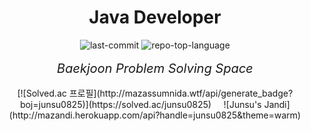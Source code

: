 # <div align="center">Java Developer</div>

<div align="center">
<div align="center">
<img src="https://img.shields.io/github/last-commit/jueunseuk/Algorithm-ps?style=flat&logo=git&logoColor=white&color=0080ff" alt="last-commit">
<img src="https://img.shields.io/github/languages/top/jueunseuk/Algorithm-ps?style=flat&color=0080ff" alt="repo-top-language">
</div>
<br>
<em style="font-size: 20px">Baekjoon Problem Solving Space</em>
<br><br>
<div align="center">
[![Solved.ac
프로필](http://mazassumnida.wtf/api/generate_badge?boj=junsu0825)](https://solved.ac/junsu0825)&nbsp;&nbsp;&nbsp;&nbsp;&nbsp;![Junsu's Jandi](http://mazandi.herokuapp.com/api?handle=junsu0825&theme=warm)
</div>
</div>